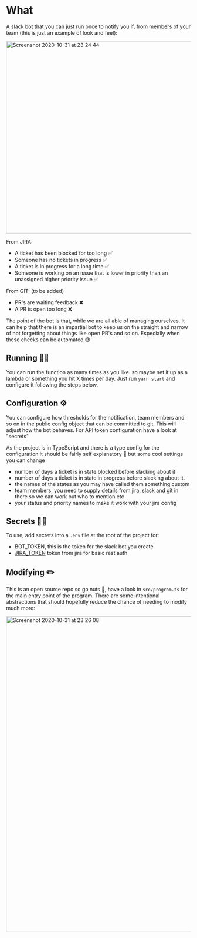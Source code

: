 # What

A slack bot that you can just run once to notify you if, from members of your team (this is just an example of look and feel):

<img width="523" alt="Screenshot 2020-10-31 at 23 24 44" src="https://user-images.githubusercontent.com/1426390/97791250-ac222b00-1bd0-11eb-8732-4e18a49fafba.png">

From JIRA:

- A ticket has been blocked for too long ✅
- Someone has no tickets in progress ✅
- A ticket is in progress for a long time ✅
- Someone is working on an issue that is lower in priority than an unassigned higher priority issue ✅

From GIT: (to be added)

- PR's are waiting feedback ❌
- A PR is open too long ❌

The point of the bot is that, while we are all able of managing ourselves. It can help that there is an impartial bot to keep us on the straight and narrow of not forgetting about things like open PR's and so on. Especially when these checks can be automated 😍

## Running 🏃‍♂️

You can run the function as many times as you like. so maybe set it up as a lambda or something you hit X times per day. Just run `yarn start` and configure it following the steps below.

## Configuration ⚙️

You can configure how thresholds for the notification, team members and so on
in the public config object that can be committed to git. This will adjust
how the bot behaves. For API token configuration have a look at "secrets"

As the project is in TypeScript and there is a type config for the configuration it should be fairly self explanatory 🚀 but some cool settings you can change

- number of days a ticket is in state blocked before slacking about it
- number of days a ticket is in state in progress before slacking about it.
- the names of the states as you may have called them something custom
- team members, you need to supply details from jira, slack and git in there so we can work out who to mention etc
- your status and priority names to make it work with your jira config

## Secrets 🕵️‍♀️

To use, add secrets into a `.env` file at the root of the project for:

- BOT_TOKEN, this is the token for the slack bot you create
- [JIRA_TOKEN](https://confluence.atlassian.com/cloud/api-tokens-938839638.html) token from jira for basic rest auth

## Modifying ✏️

This is an open source repo so go nuts 🎉, have a look in `src/program.ts` for the main entry point of the program. There are some intentional abstractions that should hopefully reduce the chance of needing to modify much more:

<img width="858" alt="Screenshot 2020-10-31 at 23 26 08" src="https://user-images.githubusercontent.com/1426390/97791253-ae848500-1bd0-11eb-96c3-d5914d5dc70c.png">
